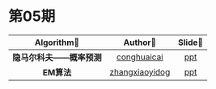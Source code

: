 # 第05期

|   Algorithm📜   |                 Author🤔                 |                 Slide📄                  |
| :-------------: | :--------------------------------------: | :--------------------------------------: |
| **隐马尔科夫——概率预测** | [conghuaicai](https://github.com/conghuaicai) | [ppt](https://drive.google.com/file/d/10YnAP9NdQ0yY_sgesDdQs36nwBE-ErNI/view?usp=sharing) |
| **EM算法** | [zhangxiaoyidog](https://github.com/zhangxiaoyidog) | [ppt](https://drive.google.com/open?id=1yNcie5b35Iqtx5t-wssyB124mS5Z1-bp) |
